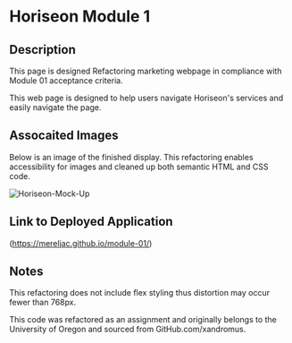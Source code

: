 # Horiseon Module 1

## Description
This page is designed Refactoring marketing webpage in compliance with Module 01 acceptance criteria. 

This web page is designed to help users navigate Horiseon's services and easily navigate the page. 

## Assocaited Images
Below is an image of the finished display. This refactoring enables accessibility for images and cleaned up both semantic HTML and CSS code. 

![Horiseon-Mock-Up](https://user-images.githubusercontent.com/131072533/236292430-7848c7ce-25e4-4979-af23-f74f506c84d7.png)

## Link to Deployed Application
(https://mereljac.github.io/module-01/)

## Notes
This refactoring does not include flex styling thus distortion may occur fewer than 768px. 

This code was refactored as an assignment and originally belongs to the University of Oregon and sourced from GitHub.com/xandromus.
